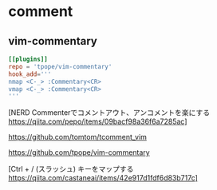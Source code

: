 # comment

## vim-commentary

```toml
[[plugins]]
repo = 'tpope/vim-commentary'
hook_add='''
nmap <C-_> :Commentary<CR>
vmap <C-_> :Commentary<CR>
'''
```


[NERD Commenterでコメントアウト、アンコメントを楽にする https://qiita.com/pepo/items/09bacf98a36f6a7285ac]

https://github.com/tomtom/tcomment_vim

https://github.com/tpope/vim-commentary

[Ctrl + / (スラッシュ) キーをマップする https://qiita.com/castaneai/items/42e917d1fdf6d83b717c]

